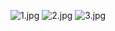 ![1.jpg](https://i.loli.net/2019/08/27/mkHyu8eflDOtG5S.jpg)
![2.jpg](https://i.loli.net/2019/08/27/inwmI3HYsK6yPLA.jpg)
![3.jpg](https://i.loli.net/2019/08/27/LxlvuNhA3naUiKz.jpg)